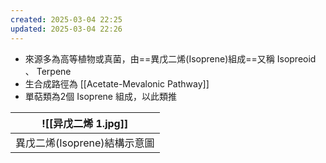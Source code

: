 ```yaml
---
created: 2025-03-04 22:25
updated: 2025-03-04 22:26
---
```

- 來源多為高等植物或真菌，由==異戊二烯(Isoprene)組成==又稱 Isopreoid 、 Terpene
- 生合成路徑為 [[Acetate-Mevalonic Pathway]]
- 單萜類為2個 Isoprene 組成，以此類推


| ![[异戊二烯 1.jpg]]     |
| ------------------- |
| 異戊二烯(Isoprene)結構示意圖 |
